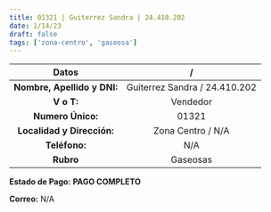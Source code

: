 ```yaml
---
title: 01321 | Guiterrez Sandra | 24.410.202
date: 1/14/23
draft: false
tags: ['zona-centro', 'gaseosa']
---
```


|          **Datos**          |               /               |
|:---------------------------:|:-----------------------------:|
| **Nombre, Apellido y DNI:** | Guiterrez Sandra / 24.410.202 |
|          **V o T:**         |            Vendedor           |
|      **Numero Único:**      |             01321             |
|  **Localidad y Dirección:** |       Zona Centro / N/A       |
|        **Teléfono:**        |              N/A              |
|          **Rubro**          |            Gaseosas           |

**Estado de Pago:** **PAGO COMPLETO**

**Correo:** N/A
